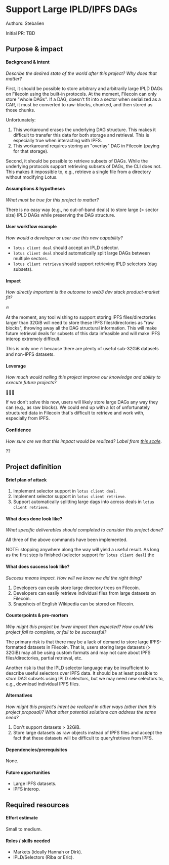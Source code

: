 # Support Large IPLD/IPFS DAGs

Authors: Stebalien

Initial PR: TBD <!-- Reference the PR first proposing this document. Oooh, self-reference! -->

## Purpose &amp; impact 
#### Background &amp; intent
_Describe the desired state of the world after this project? Why does that matter?_

First, it should be possible to store arbitrary and arbitrarily large IPLD DAGs on Filecoin using
the built-in protocols. At the moment, Filecoin can only store "whole DAGs". If a DAG, doesn't fit
into a sector when serialized as a CAR, it must be converted to raw-blocks, chunked, and then stored
as those chunks.

Unfortunately:

1. This workaround erases the underlying DAG structure. This makes it difficult to transfer this
   data for both storage and retrieval. This is especially true when interacting with IPFS.
2. This workaround requires storing an "overlay" DAG in Filecoin (paying for that storage).

Second, it should be possible to retrieve subsets of DAGs. While the underlying protocols support
retrieving subsets of DAGs, the CLI does not. This makes it impossible to, e.g., retrieve a single
file from a directory without modifying Lotus.

#### Assumptions &amp; hypotheses
_What must be true for this project to matter?_

There is no easy way (e.g., no out-of-band deals) to store large (> sector size) IPLD DAGs while
preserving the DAG structure.

#### User workflow example
_How would a developer or user use this new capability?_

* `lotus client deal` should accept an IPLD selector.
* `lotus client deal` should automatically split large DAGs between multiple sectors.
* `lotus client retrieve` should support retrieving IPLD selectors (dag subsets).

#### Impact
_How directly important is the outcome to web3 dev stack product-market fit?_

🔥

At the moment, any tool wishing to support storing IPFS files/directories larger than 32GiB will need to store these IPFS files/directories as "raw blocks", throwing away all the DAG structural information. This will make future retrieval deals for subsets of this data infeasible and will make IPFS interop extremely difficult.

This is only one 🔥 because there are plenty of useful sub-32GiB datasets and non-IPFS datasets.

#### Leverage
_How much would nailing this project improve our knowledge and ability to execute future projects?_

🎯🎯🎯

If we don't solve this now, users will likely store large DAGs any way they can (e.g., as raw
blocks). We could end up with a lot of unfortunately structured data in Filecoin that's difficult to
retrieve and work with, especially from IPFS.

#### Confidence
_How sure are we that this impact would be realized? Label from [this scale](https://medium.com/@nimay/inside-product-introduction-to-feature-priority-using-ice-impact-confidence-ease-and-gist-5180434e5b15)_.

??

## Project definition
#### Brief plan of attack

1. Implement selector support in `lotus client deal`. 
2. Implement selector support in `lotus client retrieve`.
3. Support automatically splitting large dags into across deals in `lotus client retrieve`. 

#### What does done look like?
_What specific deliverables should completed to consider this project done?_

All three of the above commands have been implemented.

NOTE: stopping anywhere along the way will yield a useful result. As long as the first step is finished (selector support for `lotus client deal`) the 

####  What does success look like?
_Success means impact. How will we know we did the right thing?_

1. Developers can easily store large directory trees on Filecoin.
2. Developers can easily retrieve individual files from large datasets on Filecoin.
3. Snapshots of English Wikipedia can be stored on Filecoin.

#### Counterpoints &amp; pre-mortem
_Why might this project be lower impact than expected? How could this project fail to complete, or fail to be successful?_

The primary risk is that there may be a lack of demand to store large IPFS-formatted datasets in Filecoin. That is, users storing large datasets (> 32GiB) may all be using custom formats and may not care about IPFS files/directories, partial retrieval, etc.

Another risk is that the IPLD selector language may be insufficient to describe useful selectors over IPFS data. It should be at least possible to _store_ DAG subsets using IPLD selectors, but we may need new selectors to, e.g., download individual IPFS files.

#### Alternatives
_How might this project’s intent be realized in other ways (other than this project proposal)? What other potential solutions can address the same need?_

1. Don't support datasets > 32GiB.
2. Store large datasets as raw objects instead of IPFS files and accept the fact that these datasets
   will be difficult to query/retrieve from IPFS.

#### Dependencies/prerequisites
<!--List any other projects that are dependencies/prerequisites for this project that is being pitched.-->

None.

#### Future opportunities
<!--What future projects/opportunities could this project enable?-->

* Large IPFS datasets.
* IPFS interop.

## Required resources

#### Effort estimate

Small to medium.

#### Roles / skills needed

* Markets (ideally Hannah or Dirk).
* IPLD/Selectors (Riba or Eric).
